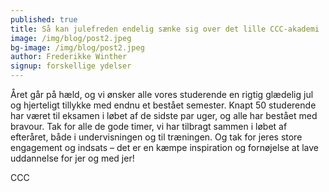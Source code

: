 ```yaml
---
published: true
title: Så kan julefreden endelig sænke sig over det lille CCC-akademi
image: /img/blog/post2.jpeg
bg-image: /img/blog/post2.jpeg
author: Frederikke Winther
signup: forskellige ydelser
---
```


Året går på hæld, og vi ønsker alle vores studerende en rigtig glædelig jul og hjerteligt tillykke med endnu et bestået semester. Knapt 50 studerende har været til eksamen i løbet af de sidste par uger, og alle har bestået med bravour. Tak for alle de gode timer, vi har tilbragt sammen i løbet af efteråret, både i undervisningen og til træningen. Og tak for jeres store engagement og indsats – det er en kæmpe inspiration og fornøjelse at lave uddannelse for jer og med jer!

CCC